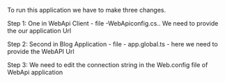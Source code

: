 To run this application we have to make three changes.

Step 1: One in WebApi Client - file -WebApiconfig.cs.. We need to provide the our application Url

Step 2: Second in Blog Application - file - app.global.ts - here we need to provide the WebAPI Url

Step 3: We need to edit the connection string in the Web.config file of WebApi application
